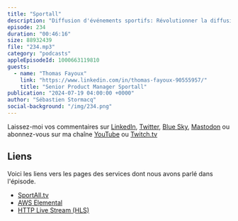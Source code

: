 ```yaml
---
title: "Sportall"
description: "Diffusion d'événements sportifs: Révolutionner la diffusion des compétitions sportives. Dans cet épisode, nous vous présentons comment Sportall aide les fédérations et clubs de sport à diffuser leur contenu auprès des fans. En installant une application, vous pouvez accéder à des compétitions sportives rarement diffusées à la télévision. Découvrez la plateforme technique derrière la diffusion de plus de 1300 compétitions sportives par an : de l'encodage vidéo à la distribution avec les solutions AWS Elemental, en passant par la création automatique de chaînes de diffusion grâce à CloudFormation et CodeBuild."
episode: 234
duration: "00:46:16"
size: 88932439
file: "234.mp3"
category: "podcasts"
appleEpisodeId: 1000663119810
guests:
  - name: "Thomas Fayoux"
    link: "https://www.linkedin.com/in/thomas-fayoux-90555957/"
    title: "Senior Product Manager Sportall"
publication: "2024-07-19 04:00:00 +0000"
author: "Sébastien Stormacq"
social-background: "/img/234.png"
---
```


Laissez-moi vos commentaires sur [LinkedIn](https://www.linkedin.com/in/sebastienstormacq/), [Twitter](https://twitter.com/sebsto), [Blue Sky](https://bsky.app/profile/sebsto.bsky.social), [Mastodon](https://awscommunity.social/@sebsto) ou abonnez-vous sur ma chaîne [YouTube](https://www.youtube.com/sebsto) ou [Twitch.tv](https://www.twitch.tv/sebAWS)

## Liens

Voici les liens vers les pages des services dont nous avons parlé dans l'épisode.

- [SportAll.tv](https://app.sportall.tv/)
- [AWS Elemental](https://aws.amazon.com/media-services/elemental/)
- [HTTP Live Stream (HLS)](https://en.wikipedia.org/wiki/HTTP_Live_Streaming)